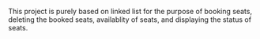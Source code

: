 This project is purely based on linked list for the purpose of booking seats, deleting the booked seats, availablity of seats, and displaying the status of seats. 
